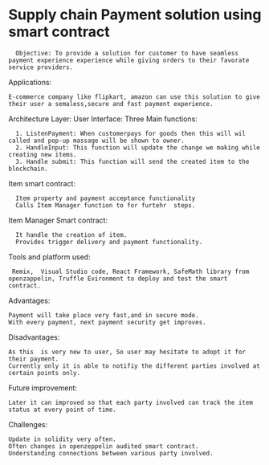 # Supply chain Payment solution using smart contract

      Objective: To provide a solution for customer to have seamless payment experience experience while giving orders to their favorate service providers.

Applications:

    E-commerce company like flipkart, amazon can use this solution to give their user a semaless,secure and fast payment experience. 


Architecture Layer:
  User Interface:
     Three Main functions:
     
      1. ListenPayment: When customerpays for goods then this will wil called and pop-up massage will be shown to owner.
      2. HandleInput: This function will update the change we making while creating new items.
      3. Handle submit: This function will send the created item to the blockchain.
     
  
   Item smart contract:
   
      Item property and payment acceptance functionality
      Calls Item Manager function to for furtehr  steps.
      
   Item Manager Smart contract:
   
      It handle the creation of item.
      Provides trigger delivery and payment functionality.
    
      
Tools and platform used:

     Remix,  Visual Studio code, React Framework, SafeMath library from openzappelin, Truffle Evironment to deploy and test the smart contract. 
  
  


Advantages:

    Payment will take place very fast,and in secure mode.
    With every payment, next payment security get improves.

Disadvantages:
    
    As this  is very new to user, So user may hesitate to adopt it for their payment.
    Currently only it is able to notifiy the different parties involved at certain points only.

Future improvement:

    Later it can improved so that each party involved can track the item status at every point of time.

Challenges: 
  
    Update in solidity very often.
    Often changes in openzeppelin audited smart contract.
    Understanding connections between various party involved.




